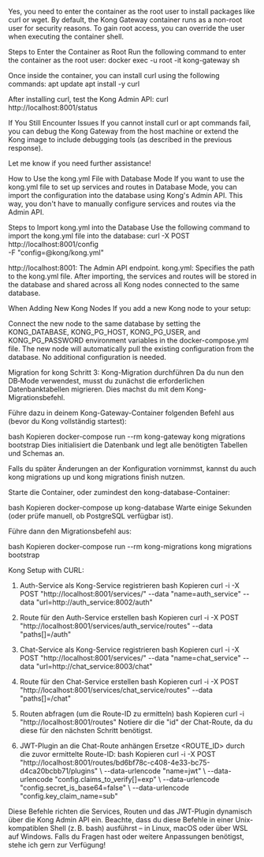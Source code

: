 Yes, you need to enter the container as the root user to install packages like curl or wget. By default, the Kong Gateway container runs as a non-root user for security reasons. To gain root access, you can override the user when executing the container shell.

Steps to Enter the Container as Root
Run the following command to enter the container as the root user:
docker exec -u root -it kong-gateway sh

Once inside the container, you can install curl using the following commands:
apt update
apt install -y curl

After installing curl, test the Kong Admin API:
curl http://localhost:8001/status

If You Still Encounter Issues
If you cannot install curl or apt commands fail, you can debug the Kong Gateway from the host machine or extend the Kong image to include debugging tools (as described in the previous response).

Let me know if you need further assistance!




How to Use the kong.yml File with Database Mode
If you want to use the kong.yml file to set up services and routes in Database Mode, you can import the configuration into the database using Kong's Admin API. This way, you don't have to manually configure services and routes via the Admin API.

Steps to Import kong.yml into the Database
Use the following command to import the kong.yml file into the database:
curl -X POST http://localhost:8001/config \
     -F "config=@kong/kong.yml"

http://localhost:8001: The Admin API endpoint.
kong.yml: Specifies the path to the kong.yml file.
After importing, the services and routes will be stored in the database and shared across all Kong nodes connected to the same database.

When Adding New Kong Nodes
If you add a new Kong node to your setup:

Connect the new node to the same database by setting the KONG_DATABASE, KONG_PG_HOST, KONG_PG_USER, and KONG_PG_PASSWORD environment variables in the docker-compose.yml file.
The new node will automatically pull the existing configuration from the database. No additional configuration is needed.



Migration for kong 
Schritt 3: Kong-Migration durchführen
Da du nun den DB‑Mode verwendest, musst du zunächst die erforderlichen Datenbanktabellen migrieren. Dies machst du mit dem Kong-Migrationsbefehl.

Führe dazu in deinem Kong-Gateway-Container folgenden Befehl aus (bevor du Kong vollständig startest):

bash
Kopieren
docker-compose run --rm kong-gateway kong migrations bootstrap
Dies initialisiert die Datenbank und legt alle benötigten Tabellen und Schemas an.

Falls du später Änderungen an der Konfiguration vornimmst, kannst du auch kong migrations up und kong migrations finish nutzen.





Starte die Container, oder zumindest den kong-database-Container:

bash
Kopieren
docker-compose up kong-database
Warte einige Sekunden (oder prüfe manuell, ob PostgreSQL verfügbar ist).

Führe dann den Migrationsbefehl aus:

bash
Kopieren
docker-compose run --rm kong-migrations kong migrations bootstrap









Kong Setup with CURL:
1. Auth-Service als Kong-Service registrieren
bash
Kopieren
curl -i -X POST "http://localhost:8001/services/" --data "name=auth_service" --data "url=http://auth_service:8002/auth"
2. Route für den Auth-Service erstellen
bash
Kopieren
curl -i -X POST "http://localhost:8001/services/auth_service/routes" --data "paths[]=/auth"
3. Chat-Service als Kong-Service registrieren
bash
Kopieren
curl -i -X POST "http://localhost:8001/services/" --data "name=chat_service" --data "url=http://chat_service:8003/chat"
4. Route für den Chat-Service erstellen
bash
Kopieren
curl -i -X POST "http://localhost:8001/services/chat_service/routes" --data "paths[]=/chat"
5. Routen abfragen (um die Route-ID zu ermitteln)
bash
Kopieren
curl -i "http://localhost:8001/routes"
Notiere dir die "id" der Chat-Route, da du diese für den nächsten Schritt benötigst.

6. JWT-Plugin an die Chat-Route anhängen
Ersetze <ROUTE_ID> durch die zuvor ermittelte Route-ID:
bash
Kopieren
 curl -i -X POST "http://localhost:8001/routes/bd6bf78c-c408-4e33-bc75-d4ca20bcbb71/plugins" \ --data-urlencode "name=jwt" \  --data-urlencode "config.claims_to_verify[]=exp" \ --data-urlencode "config.secret_is_base64=false" \ --data-urlencode "config.key_claim_name=sub"

Diese Befehle richten die Services, Routen und das JWT-Plugin dynamisch über die Kong Admin API ein. Beachte, dass du diese Befehle in einer Unix-kompatiblen Shell (z. B. bash) ausführst – in Linux, macOS oder über WSL auf Windows. Falls du Fragen hast oder weitere Anpassungen benötigst, stehe ich gern zur Verfügung!